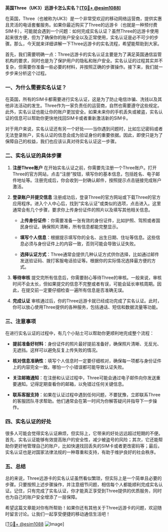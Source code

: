 **英国Three（UK3）远游卡怎么实名？[[TG💪+ @esim1088](https://t.me/s/esim1088)]**

在英国，Three（也被称为UK3）是一个非常受欢迎的移动网络运营商，提供实惠且灵活的电话套餐服务。如果你最近购买了Three的远游卡（也就是一种预付费SIM卡），可能就会遇到一个问题：如何完成实名认证？虽然Three的远游卡使用起来很方便，但为了确保你的账户安全以及正常使用，实名认证是必不可少的步骤。那么，今天就来详细讲解一下Three远游卡的实名流程，希望能帮助到大家。

首先，我们需要明确一点：Three远游卡的实名认证主要是为了满足英国通信监管机构的要求，同时也是为了保护用户的隐私和账户安全。实名认证的过程其实并不复杂，但需要你准备一些必要的材料，并按照正确的步骤操作。接下来，我们就一步步来分析这个过程。

### 一、为什么需要实名认证？

在英国，所有的SIM卡都需要进行实名认证，这是为了防止电信诈骗、洗钱以及其他非法活动的发生。Three作为一家负责任的运营商，自然也需要遵守这些规定。此外，实名认证也能让你的账户更加安全。如果未来你的手机丢失或被盗，实名认证的信息可以帮助你更快地找回SIM卡或者重新激活新的SIM卡。

对于用户来说，实名认证还有另一个好处——当你遇到问题时，比如忘记密码或者无法登录账户，实名认证的信息会成为验证身份的重要依据。因此，即使只是为了保障自己的权益，我们也应该认真对待实名认证这一步骤。

### 二、实名认证的具体步骤

1. **注册Three账户**
   在开始实名认证之前，你需要先注册一个Three账户。打开Three的官方网站，点击“注册”按钮，填写你的基本信息，包括姓名、电子邮件地址等。注册完成后，你会收到一封确认邮件，按照提示点击链接完成账户激活。

2. **登录账户并提交信息**
   注册成功后，登录Three的官方网站或下载Three的官方应用程序。进入个人中心后，找到“实名认证”或类似的选项，点击进入。这里通常会有几个步骤，要求你上传身份证件的照片以及填写其他相关信息。

   - **上传身份证件**：你需要准备一张有效的身份证件，比如护照、驾照或者国民身份证。确保照片清晰，所有信息都能完整显示。
   
   - **填写个人信息**：根据提示填写你的全名、出生日期、住址等信息。这些信息必须与身份证件上的内容一致，否则可能会导致认证失败。
   
   - **选择认证方式**：Three通常会提供几种认证方式供你选择，比如通过邮件发送验证码、拨打客服电话验证等。根据你的实际情况选择最方便的方式。

3. **等待审核**
   提交完所有信息后，你需要耐心等待Three的审核。一般来说，审核时间不会太长，但如果提交的信息不完整或者有误，可能会延长审核周期。因此，在提交前一定要仔细检查一遍所有信息是否准确无误。

4. **完成认证**
   审核通过后，你的Three远游卡就已经成功完成了实名认证。此时，你可以放心使用Three提供的各种服务，包括通话、短信和数据流量等功能。

### 三、注意事项

在进行实名认证的过程中，有几个小贴士可以帮助你更顺利地完成整个流程：

- **提前准备好材料**：身份证件的照片最好提前准备好，确保照片清晰、无反光、无遮挡。这样可以避免反复上传失败的情况。
  
- **核对信息准确性**：填写个人信息时一定要仔细核对，确保每一项都与身份证件上的内容完全一致。哪怕一个小错误都可能导致认证失败。
  
- **关注邮箱通知**：在注册和认证过程中，Three可能会通过电子邮件向你发送重要通知。记得定期查看你的邮箱，以免错过任何关键信息。

- **联系客服支持**：如果在认证过程中遇到任何问题，不要犹豫，立即联系Three的客服团队寻求帮助。他们通常会在第一时间为你解答疑问并指导下一步操作。

### 四、实名认证的好处

很多人可能会觉得实名认证麻烦，但实际上，它带来的好处远远超过短期的不便。首先，实名认证能够有效提高账户的安全性，减少被盗号的风险；其次，它还能帮助你更好地管理自己的账户，比如快速找回丢失的SIM卡或者更改密码等；最后，实名认证也是对国家法律法规的一种尊重和支持，有助于维护良好的社会秩序。

### 五、总结

总的来说，Three远游卡的实名认证虽然看似繁琐，但实际上是一个简单且必要的步骤。只要按照上述步骤操作，并注意细节问题，相信每个人都能顺利完成实名认证。记住，只有完成了实名认证，你才能真正享受到Three提供的优质服务，同时也为自己的账户安全增添了一层保障。

希望这篇文章能对你有所帮助！如果你还有其他关于Three远游卡的问题，欢迎随时留言讨论。让我们一起享受便捷的移动通信生活吧！

[[TG💪+ @esim1088](https://t.me/s/esim1088) ![Image](https://i.postimg.cc/4NQfJmqS/Snipaste-2025-05-13-00-14-12.png)]